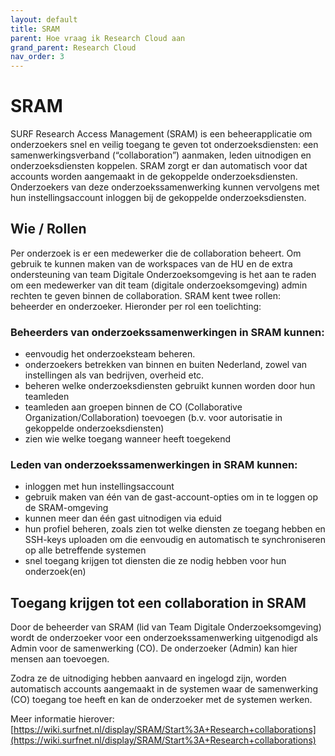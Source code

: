```yaml
---
layout: default
title: SRAM
parent: Hoe vraag ik Research Cloud aan
grand_parent: Research Cloud
nav_order: 3
---
```


# SRAM
SURF Research Access Management (SRAM) is een beheerapplicatie om onderzoekers snel en veilig toegang te geven tot onderzoeksdiensten: een samenwerkingsverband (“collaboration”) aanmaken, leden uitnodigen en onderzoeksdiensten koppelen. SRAM zorgt er dan automatisch voor dat accounts worden aangemaakt in de gekoppelde onderzoeksdiensten. Onderzoekers van deze onderzoekssamenwerking kunnen vervolgens met hun instellingsaccount inloggen bij de gekoppelde onderzoeksdiensten.

## Wie / Rollen
Per onderzoek is er een medewerker die de collaboration beheert.
Om gebruik te kunnen maken van de workspaces van de HU en de extra ondersteuning van team Digitale Onderzoeksomgeving is het aan te raden om een medewerker van dit team (digitale onderzoeksomgeving) admin rechten te geven binnen de collaboration. 
SRAM kent twee rollen: beheerder en onderzoeker. Hieronder per rol een toelichting:

### **Beheerders** van onderzoekssamenwerkingen in SRAM kunnen:
-	eenvoudig het onderzoeksteam beheren.
-	onderzoekers betrekken van binnen en buiten Nederland, zowel van instellingen als van bedrijven, overheid etc. 
-	beheren welke onderzoeksdiensten gebruikt kunnen worden door hun teamleden 
-	teamleden aan groepen binnen de CO (Collaborative Organization/Collaboration) toevoegen (b.v. voor autorisatie in gekoppelde onderzoeksdiensten) 
-	zien wie welke toegang wanneer heeft toegekend

### **Leden** van onderzoekssamenwerkingen in SRAM kunnen:
-	inloggen met hun instellingsaccount 
-	gebruik maken van één van de gast-account-opties om in te loggen op de SRAM-omgeving
-	kunnen meer dan één gast uitnodigen via eduid 
-	hun profiel beheren, zoals zien tot welke diensten ze toegang hebben en SSH-keys uploaden om die eenvoudig en automatisch te synchroniseren op alle betreffende systemen 
-	snel toegang krijgen tot diensten die ze nodig hebben voor hun onderzoek(en)


## Toegang krijgen tot een collaboration in SRAM
Door de beheerder van SRAM (lid van Team Digitale Onderzoeksomgeving) wordt de onderzoeker voor een onderzoekssamenwerking uitgenodigd als Admin voor de samenwerking (CO). De onderzoeker (Admin) kan hier mensen aan toevoegen. 

Zodra ze de uitnodiging hebben aanvaard en ingelogd zijn, worden automatisch accounts aangemaakt in de systemen waar de samenwerking (CO) toegang toe heeft en kan de onderzoeker met de systemen werken.

Meer informatie hierover:
[https://wiki.surfnet.nl/display/SRAM/Start%3A+Research+collaborations](https://wiki.surfnet.nl/display/SRAM/Start%3A+Research+collaborations)


